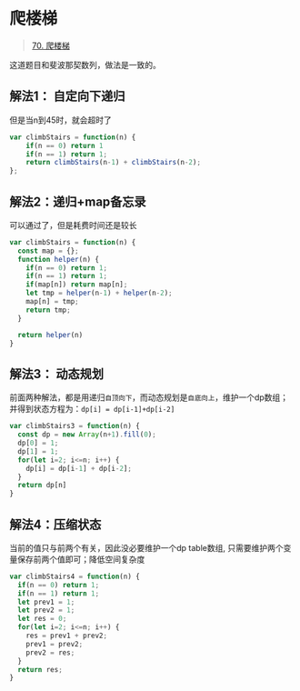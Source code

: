 # 爬楼梯
> [70. 爬楼梯](https://leetcode-cn.com/problems/climbing-stairs/submissions/)

这道题目和斐波那契数列，做法是一致的。

## 解法1： 自定向下递归
但是当n到45时，就会超时了
```js
var climbStairs = function(n) {
    if(n == 0) return 1
    if(n == 1) return 1;
    return climbStairs(n-1) + climbStairs(n-2);
};
```

## 解法2：递归+map备忘录
可以通过了，但是耗费时间还是较长
```js
var climbStairs = function(n) {    
  const map = {};
  function helper(n) {
    if(n == 0) return 1;
    if(n == 1) return 1;
    if(map[n]) return map[n];
    let tmp = helper(n-1) + helper(n-2);
    map[n] = tmp;
    return tmp;
  }

  return helper(n)
}

```

## 解法3： 动态规划
前面两种解法，都是用递归`自顶向下`，而动态规划是`自底向上`，维护一个dp数组；并得到状态方程为：`dp[i] = dp[i-1]+dp[i-2]`

```js
var climbStairs3 = function(n) {
  const dp = new Array(n+1).fill(0);
  dp[0] = 1;
  dp[1] = 1;
  for(let i=2; i<=n; i++) {
    dp[i] = dp[i-1] + dp[i-2];
  }
  return dp[n]
}
```

## 解法4：压缩状态
当前的值只与前两个有关，因此没必要维护一个dp table数组, 只需要维护两个变量保存前两个值即可；降低空间复杂度

```js
var climbStairs4 = function(n) {
  if(n == 0) return 1;
  if(n == 1) return 1;
  let prev1 = 1;
  let prev2 = 1;
  let res = 0;
  for(let i=2; i<=n; i++) {
    res = prev1 + prev2;
    prev1 = prev2;
    prev2 = res;
  }
  return res;
}
```